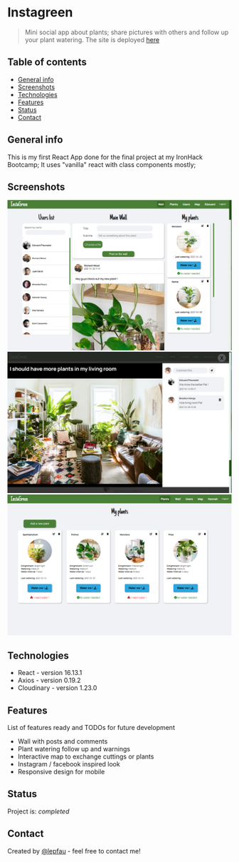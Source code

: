 # Instagreen

> Mini social app about plants; share pictures with others and follow up your plant watering.
> The site is deployed [here](https://instagreeno.herokuapp.com/)

## Table of contents

- [General info](#general-info)
- [Screenshots](#screenshots)
- [Technologies](#technologies)
- [Features](#features)
- [Status](#status)
- [Contact](#contact)

## General info

This is my first React App done for the final project at my IronHack Bootcamp;
It uses "vanilla" react with class components mostly;

## Screenshots

![App screenshot](./public/instagreen44.png)
![Post screenshot](./public/instagreen22.png)
![Plant screenshot](./public/instagreen33.png)

## Technologies

- React - version 16.13.1
- Axios - version 0.19.2
- Cloudinary - version 1.23.0


## Features

List of features ready and TODOs for future development

- Wall with posts and comments
- Plant watering follow up and warnings 
- Interactive map to exchange cuttings or plants
- Instagram / facebook inspired look
- Responsive design for mobile


## Status

Project is: _completed_

## Contact

Created by [@lepfau](https://www.github.com/lepfau) - feel free to contact me!
